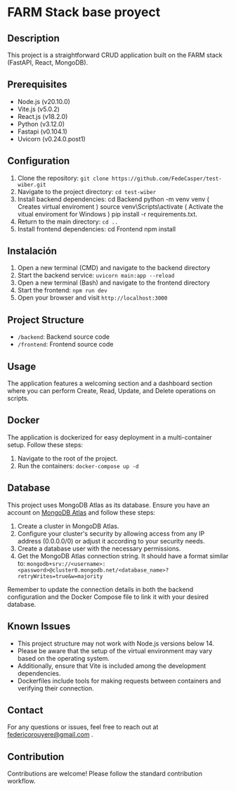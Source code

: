 # FARM Stack base proyect

## Description

This project is a straightforward CRUD application built on the FARM stack (FastAPI, React, MongoDB).

## Prerequisites

- Node.js (v20.10.0)
- Vite.js (v5.0.2)
- React.js (v18.2.0)
- Python (v3.12.0)
- Fastapi (v0.104.1)
- Uvicorn (v0.24.0.post1)

## Configuration

1. Clone the repository: `git clone https://github.com/FedeCasper/test-wiber.git`
2. Navigate to the project directory: `cd test-wiber`
3. Install backend dependencies:
   cd Backend 
   python -m venv venv ( Creates virtual enviroment )
   source venv\Scripts\activate ( Activate the vitual enviroment for Windows )
   pip install -r requirements.txt.
4. Return to the main directory: `cd ..`
5. Install frontend dependencies:
   cd Frontend
   npm install

## Instalación

1. Open a new terminal (CMD) and navigate to the backend directory
2. Start the backend service: `uvicorn main:app --reload`
3. Open a new terminal (Bash) and navigate to the frontend directory
4. Start the frontend: `npm run dev`
5. Open your browser and visit `http://localhost:3000`

## Project Structure

- `/backend`: Backend source code
- `/frontend`: Frontend source code

## Usage

The application features a welcoming section and a dashboard section where you can perform Create, Read, Update, and Delete operations on scripts.

## Docker

The application is dockerized for easy deployment in a multi-container setup. Follow these steps:

1. Navigate to the root of the project.
2. Run the containers: `docker-compose up -d`

## Database

This project uses MongoDB Atlas as its database. Ensure you have an account on [MongoDB Atlas](https://www.mongodb.com/cloud/atlas) and follow these steps:

1. Create a cluster in MongoDB Atlas.
2. Configure your cluster's security by allowing access from any IP address (0.0.0.0/0) or adjust it according to your security needs.
3. Create a database user with the necessary permissions.
4. Get the MongoDB Atlas connection string. It should have a format similar to: `mongodb+srv://<username>:<password>@cluster0.mongodb.net/<database_name>?retryWrites=true&w=majority`

Remember to update the connection details in both the backend configuration and the Docker Compose file to link it with your desired database.

## Known Issues

 - This project structure may not work with Node.js versions below 14. 
 - Please be aware that the setup of the virtual environment may vary based on the operating system. 
 - Additionally, ensure that Vite is included among the development dependencies.
 - Dockerfiles include tools for making requests between containers and verifying their connection.

## Contact

For any questions or issues, feel free to reach out at federicorouyere@gmail.com .

## Contribution

Contributions are welcome! Please follow the standard contribution workflow.


